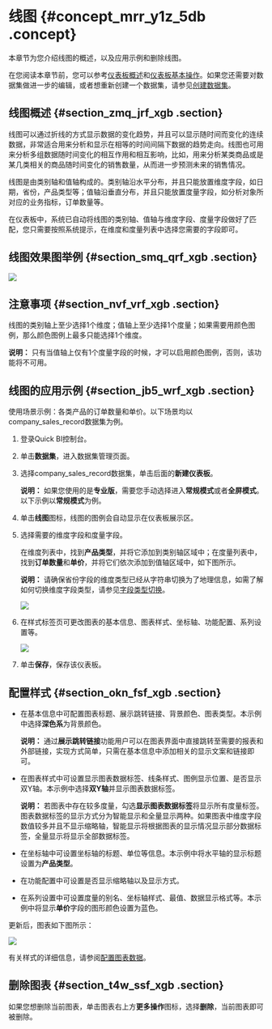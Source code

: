 # 线图 {#concept_mrr_y1z_5db .concept}

本章节为您介绍线图的概述，以及应用示例和删除线图。

在您阅读本章节前，您可以参考[仪表板概述](intl.zh-CN/用户指南/仪表板制作/仪表板概述.md#)和[仪表板基本操作](intl.zh-CN/用户指南/仪表板制作/仪表板基本操作/仪表板基本操作概述.md#)。如果您还需要对数据集做进一步的编辑，或者想重新创建一个数据集，请参见[创建数据集](intl.zh-CN/用户指南/数据建模/管理数据集/创建数据集.md#)。

## 线图概述 {#section_zmq_jrf_xgb .section}

线图可以通过折线的方式显示数据的变化趋势，并且可以显示随时间而变化的连续数据，非常适合用来分析和显示在相等的时间间隔下数据的趋势走向。线图也可用来分析多组数据随时间变化的相互作用和相互影响，比如，用来分析某类商品或是某几类相关的商品随时间变化的销售数量，从而进一步预测未来的销售情况。

线图是由类别轴和值轴构成的。类别轴沿水平分布，并且只能放置维度字段，如日期，省份，产品类型等；值轴沿垂直分布，并且只能放置度量字段，如分析对象所对应的业务指标，订单数量等。

在仪表板中，系统已自动将线图的类别轴、值轴与维度字段、度量字段做好了匹配，您只需要按照系统提示，在维度和度量列表中选择您需要的字段即可。

## 线图效果图举例 {#section_smq_qrf_xgb .section}

![](http://static-aliyun-doc.oss-cn-hangzhou.aliyuncs.com/assets/img/9124/156404586644560_zh-CN.png)

## 注意事项 {#section_nvf_vrf_xgb .section}

线图的类别轴上至少选择1个维度；值轴上至少选择1个度量；如果需要用颜色图例，那么颜色图例上最多只能选择1个维度。

**说明：** 只有当值轴上仅有1个度量字段的时候，才可以启用颜色图例，否则，该功能将不可用。

## 线图的应用示例 {#section_jb5_wrf_xgb .section}

使用场景示例：各类产品的订单数量和单价。以下场景均以company\_sales\_record数据集为例。

1.  登录Quick BI控制台。
2.  单击**数据集**，进入数据集管理页面。
3.  选择company\_sales\_record数据集，单击后面的**新建仪表板**。

    **说明：** 如果您使用的是**专业版**，需要您手动选择进入**常规模式**或者**全屏模式**。以下示例以**常规模式**为例。

4.  单击**线图**图标，线图的图例会自动显示在仪表板展示区。
5.  选择需要的维度字段和度量字段。

    在维度列表中，找到**产品类型**，并将它添加到类别轴区域中；在度量列表中，找到**订单数量**和**单价**，并将它们依次添加到值轴区域中，如下图所示。

    **说明：** 请确保省份字段的维度类型已经从字符串切换为了地理信息，如需了解如何切换维度字段类型，请参见[字段类型切换](intl.zh-CN/用户指南/数据建模/管理数据集/字段类型切换.md#)。

    ![](http://static-aliyun-doc.oss-cn-hangzhou.aliyuncs.com/assets/img/9124/15640458671589_zh-CN.png)

6.  在样式标签页可更改图表的基本信息、图表样式、坐标轴、功能配置、系列设置等。

    ![](http://static-aliyun-doc.oss-cn-hangzhou.aliyuncs.com/assets/img/9124/15640458671592_zh-CN.png)

7.  单击**保存**，保存该仪表板。

## 配置样式 {#section_okn_fsf_xgb .section}

-   在基本信息中可配置图表标题、展示跳转链接、背景颜色、图表类型。本示例中选择**深色系**为背景颜色。

    **说明：** 通过**展示跳转链接**功能用户可以在图表界面中直接跳转至需要的报表和外部链接，实现方式简单，只需在基本信息中添加相关的显示文案和链接即可。

-   在图表样式中可设置显示图表数据标签、线条样式、图例显示位置、是否显示双Y轴。本示例中选择**双Y轴**并显示图表数据标签。

    **说明：** 若图表中存在较多度量，勾选**显示图表数据标签**将显示所有度量标签。图表数据标签的显示方式分为智能显示和全量显示两种。如果图表中维度字段数值较多并且不显示缩略轴，智能显示将根据图表的显示情况显示部分数据标签，全量显示将显示全部数据标签。

-   在坐标轴中可设置坐标轴的标题、单位等信息。本示例中将水平轴的显示标题设置为**产品类型**。
-   在功能配置中可设置是否显示缩略轴以及显示方式。
-   在系列设置中可设置度量的别名、坐标轴样式、最值、数据显示格式等。本示例中将显示**单价**字段的图形颜色设置为蓝色。

更新后，图表如下图所示：

![](http://static-aliyun-doc.oss-cn-hangzhou.aliyuncs.com/assets/img/9124/15640458671594_zh-CN.png)

有关样式的详细信息，请参阅[配置图表数据](intl.zh-CN/用户指南/仪表板制作/仪表板基本操作/配置图表数据.md#)。

## 删除图表 {#section_t4w_ssf_xgb .section}

如果您想删除当前图表，单击图表右上方**更多操作**图标，选择**删除**，当前图表即可被删除。

